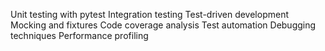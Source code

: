 Unit testing with pytest
Integration testing
Test-driven development
Mocking and fixtures
Code coverage analysis
Test automation
Debugging techniques
Performance profiling

